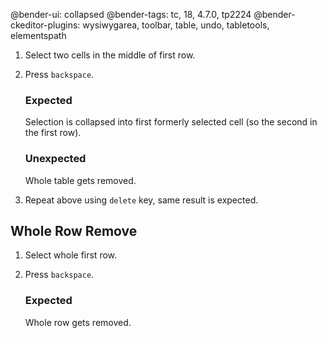 @bender-ui: collapsed
@bender-tags: tc, 18, 4.7.0, tp2224
@bender-ckeditor-plugins: wysiwygarea, toolbar, table, undo, tabletools, elementspath

1. Select two cells in the middle of first row.
1. Press `backspace`.

	### Expected

	Selection is collapsed into first formerly selected cell (so the second in the first row).

	### Unexpected

	Whole table gets removed.

1. Repeat above using `delete` key, same result is expected.


## Whole Row Remove

1. Select whole first row.
1. Press `backspace`.

	### Expected

	Whole row gets removed.